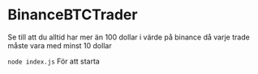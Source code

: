 # BinanceBTCTrader

Se till att du alltid har mer än 100 dollar i värde på binance då varje trade måste vara med minst 10 dollar

```node index.js``` För att starta